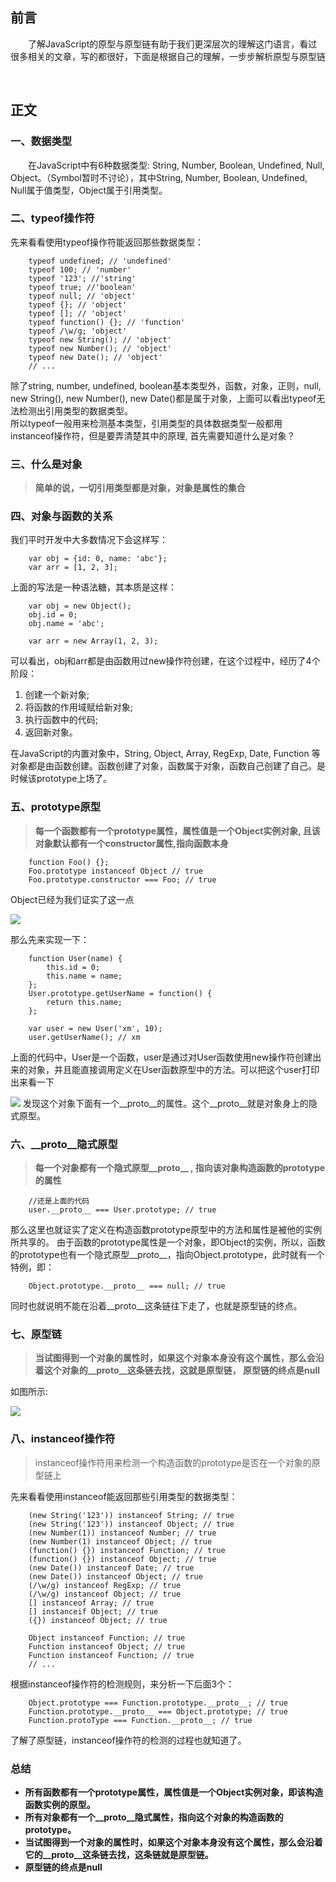 ## 前言
&emsp;&emsp;了解JavaScript的原型与原型链有助于我们更深层次的理解这门语言，看过很多相关的文章，写的都很好，下面是根据自己的理解，一步步解析原型与原型链
    
<br>
    
## 正文

 ### 一、数据类型
 &emsp;&emsp;在JavaScript中有6种数据类型: String, Number, Boolean, Undefined, Null, Object。（Symbol暂时不讨论），其中String, Number, Boolean, Undefined, Null属于值类型，Object属于引用类型。<br>
### 二、typeof操作符
先来看看使用typeof操作符能返回那些数据类型：

```
    typeof undefined; // 'undefined'
    typeof 100; // 'number'
    typeof '123'; //'string'
    typeof true; //'boolean'
    typeof null; // 'object'
    typeof {}; // 'object'
    typeof []; // 'object'
    typeof function() {}; // 'function'
    typeof /\w/g; 'object'
    typeof new String(); // 'object'
    typeof new Number(); // 'object'
    typeof new Date(); // 'object'
    // ...
```
除了string, number, undefined, boolean基本类型外，函数，对象，正则，null, new String(), new Number(), new Date()都是属于对象，上面可以看出typeof无法检测出引用类型的数据类型。<br>所以typeof一般用来检测基本类型，引用类型的具体数据类型一般都用instanceof操作符，但是要弄清楚其中的原理, 首先需要知道什么是对象？

### 三、什么是对象
> **简单的说，一切引用类型都是对象，对象是属性的集合**

### 四、对象与函数的关系
我们平时开发中大多数情况下会这样写：

```
    var obj = {id: 0, name: 'abc'};
    var arr = [1, 2, 3];
```
上面的写法是一种语法糖，其本质是这样：

```
    var obj = new Object();
    obj.id = 0;
    obj.name = 'abc';
    
    var arr = new Array(1, 2, 3);
```
可以看出，obj和arr都是由函数用过new操作符创建，在这个过程中，经历了4个阶段：
1. 创建一个新对象;
2. 将函数的作用域赋给新对象;
3. 执行函数中的代码;
4. 返回新对象。<br>

在JavaScript的内置对象中，String, Object, Array, RegExp, Date, Function 等对象都是由函数创建。函数创建了对象，函数属于对象，函数自己创建了自己。是时候该prototype上场了。

 ### 五、prototype原型
 > **每一个函数都有一个prototype属性，属性值是一个Object实例对象, 且该对象默认都有一个constructor属性,指向函数本身**
 
```
    function Foo() {};
    Foo.prototype instanceof Object // true
    Foo.prototype.constructor === Foo; // true
```
Object已经为我们证实了这一点

![](https://user-gold-cdn.xitu.io/2018/11/4/166de5fc2f135496?w=514&h=426&f=png&s=50569)

那么先来实现一下：

```
    function User(name) {
        this.id = 0;
        this.name = name;
    };
    User.prototype.getUserName = function() { 
        return this.name;
    };
    
    var user = new User('xm', 10);
    user.getUserName(); // xm
```
 上面的代码中，User是一个函数，user是通过对User函数使用new操作符创建出来的对象，并且能直接调用定义在User函数原型中的方法。可以把这个user打印出来看一下
 
![](https://user-gold-cdn.xitu.io/2018/11/4/166deacb878b7e08?w=319&h=221&f=png&s=15397)
发现这个对象下面有一个__proto__的属性。这个__proto__就是对象身上的隐式原型。

 ###  六、__proto__隐式原型
 > **每一个对象都有一个隐式原型__proto__ , 指向该对象构造函数的prototype的属性**
 
 
```
    //还是上面的代码
    user.__proto__ === User.prototype; // true
```
那么这里也就证实了定义在构造函数prototype原型中的方法和属性是被他的实例所共享的。
由于函数的prototype属性是一个对象，即Object的实例，所以，函数的prototype也有一个隐式原型__proto__，指向Object.prototype，此时就有一个特例，即：

```
    Object.prototype.__proto__ === null; // true
```
同时也就说明不能在沿着__proto__这条链往下走了，也就是原型链的终点。

 ### 七、原型链
 > **当试图得到一个对象的属性时，如果这个对象本身没有这个属性，那么会沿着这个对象的__proto__这条链去找，这就是原型链， 原型链的终点是null**
 
 如图所示:
 
![](https://user-gold-cdn.xitu.io/2018/11/4/166de6fe39ee8df1?w=1021&h=580&f=png&s=93342)


### 八、instanceof操作符
> instanceof操作符用来检测一个构造函数的prototype是否在一个对象的原型链上 

先来看看使用instanceof能返回那些引用类型的数据类型：

```
    (new String('123')) instanceof String; // true
    (new String('123')) instanceof Object; // true
    (new Number(1)) instanceof Number; // true
    (new Number(1) instanceof Object; // true
    (function() {}) instanceof Function; // true
    (function() {}) instanceof Object; // true
    (new Date()) instanceof Date; // true
    (new Date()) instanceof Object; // true
    (/\w/g) instanceof RegExp; // true
    (/\w/g) instanceof Object; // true
    [] instanceof Array; // true
    [] instanceif Object; // true
    ({}) instanceof Object; // true
    
    Object instanceof Function; // true
    Function instanceof Object; // true
    Function instanceof Function; // true
    // ...
```

根据instanceof操作符的检测规则，来分析一下后面3个：

```
    Object.prototype === Function.prototype.__proto__; // true
    Function.prototype.__proto__ === Object.prototype; // true
    Function.protoType === Function.__proto__; // true
```
了解了原型链，instanceof操作符的检测的过程也就知道了。

### 总结
* **所有函数都有一个prototype属性，属性值是一个Object实例对象，即该构造函数实例的原型。**
* **所有对象都有一个__proto__隐式属性，指向这个对象的构造函数的prototype。**
* **当试图得到一个对象的属性时，如果这个对象本身没有这个属性，那么会沿着它的__proto__这条链去找，这条链就是原型链。**
* **原型链的终点是null**
